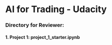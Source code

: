 # AI for Trading - Udacity

### Directory for Reviewer:

#### 1. Project 1: project_1_starter.ipynb
